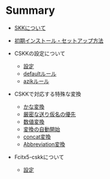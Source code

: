 # Summary

* [SKKについて](README.md)

* [初期インストール・セットアップ方法](setup.md)
  
* CSKKの設定について
  * [設定](CSKK_configuration.md)
  * [defaultルール](CSKK_default_rules.md)
  * [azikルール](CSKK_azik_rules.md)

* CSKKで対応する特殊な変換
  * [かな変換](CSKK_kana_convert.md)  
  * [厳密な送り仮名の優先](CSKK_strict_okuri_precedence.md)
  * [数値変換](CSKK_numeric.md) 
  * [変換の自動開始](CSKK_auto_start.md)
  * [concat変換](CSKK_lisp.md)
  * [Abbreviation変換](CSKK_abbrev.md)
    
* Fcitx5-cskkについて
  * [設定](Fcitx-cskk_configuration.md)
